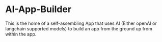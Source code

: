 # AI-App-Builder
This is the home of a self-assembling App that uses AI (Either openAI or langchain supported models) to build an app from the ground up from within the app.
